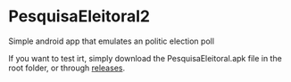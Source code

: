 # PesquisaEleitoral2
Simple android app that emulates an politic election poll

If you want to test irt, simply download the PesquisaEleitoral.apk file in the root folder, or through [releases](https://github.com/atTh3SK/PesquisaEleitoral2/releases/tag/0.9b).

